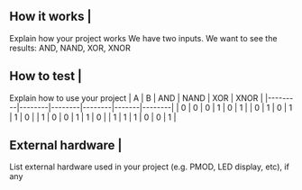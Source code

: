 <!---

This file is used to generate your project datasheet. Please fill in the information below and delete any unused
sections.

You can also include images in this folder and reference them in the markdown. Each image must be less than
512 kb in size, and the combined size of all images must be less than 1 MB.
-->

## How it works |

Explain how your project works
We have two inputs. We want to see the results: AND, NAND, XOR, XNOR

## How to test |

Explain how to use your project
|  A      | B      |   AND  |  NAND  |  XOR  |  XNOR  |
|---------|--------|--------|--------|-------|--------|
| 0       | 0      | 0      | 1      |  0    |  1     |
| 0       | 1      | 0      | 1      |  1    |  0     |
| 1       | 0      | 0      | 1      |  1    |  0     |
| 1       | 1      | 1      | 0      |  0    |  1     | 

## External hardware |

List external hardware used in your project (e.g. PMOD, LED display, etc), if any

